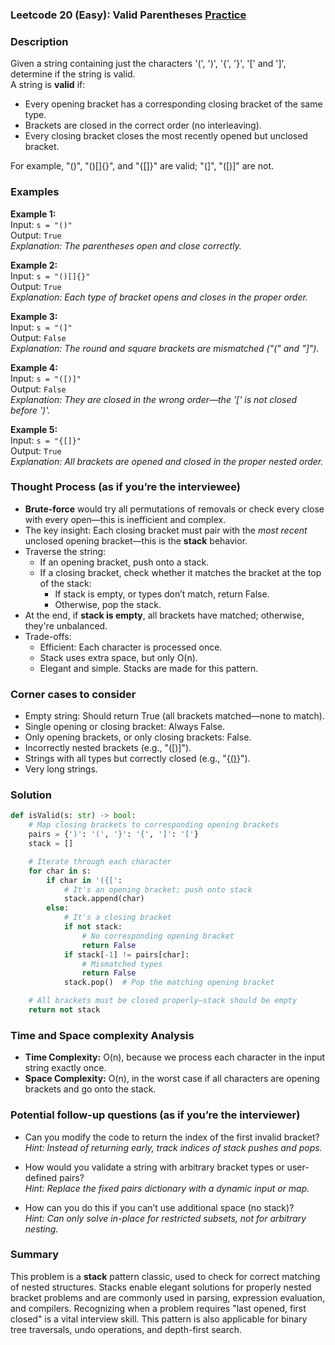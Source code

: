 ### Leetcode 20 (Easy): Valid Parentheses [Practice](https://leetcode.com/problems/valid-parentheses)

### Description  
Given a string containing just the characters '(', ')', '{', '}', '[' and ']', determine if the string is valid.  
A string is **valid** if:
- Every opening bracket has a corresponding closing bracket of the same type.
- Brackets are closed in the correct order (no interleaving).
- Every closing bracket closes the most recently opened but unclosed bracket.

For example, "()", "()[]{}", and "{[]}" are valid; "(]", "([)]" are not.

### Examples  

**Example 1:**  
Input: `s = "()"`  
Output: `True`  
*Explanation: The parentheses open and close correctly.*

**Example 2:**  
Input: `s = "()[]{}"`  
Output: `True`  
*Explanation: Each type of bracket opens and closes in the proper order.*

**Example 3:**  
Input: `s = "(]"`  
Output: `False`  
*Explanation: The round and square brackets are mismatched ("(" and "]").*

**Example 4:**  
Input: `s = "([)]"`  
Output: `False`  
*Explanation: They are closed in the wrong order—the '[' is not closed before ')'.*

**Example 5:**  
Input: `s = "{[]}"`  
Output: `True`  
*Explanation: All brackets are opened and closed in the proper nested order.*


### Thought Process (as if you’re the interviewee)  
- **Brute-force** would try all permutations of removals or check every close with every open—this is inefficient and complex.
- The key insight: Each closing bracket must pair with the *most recent* unclosed opening bracket—this is the **stack** behavior.
- Traverse the string:
  - If an opening bracket, push onto a stack.
  - If a closing bracket, check whether it matches the bracket at the top of the stack:
    - If stack is empty, or types don’t match, return False.
    - Otherwise, pop the stack.
- At the end, if **stack is empty**, all brackets have matched; otherwise, they're unbalanced.
- Trade-offs: 
  - Efficient: Each character is processed once.
  - Stack uses extra space, but only O(n).
  - Elegant and simple. Stacks are made for this pattern.


### Corner cases to consider  
- Empty string: Should return True (all brackets matched—none to match).
- Single opening or closing bracket: Always False.
- Only opening brackets, or only closing brackets: False.
- Incorrectly nested brackets (e.g., "([)]").
- Strings with all types but correctly closed (e.g., "{[()]()}").
- Very long strings.


### Solution

```python
def isValid(s: str) -> bool:
    # Map closing brackets to corresponding opening brackets
    pairs = {')': '(', '}': '{', ']': '['}
    stack = []

    # Iterate through each character
    for char in s:
        if char in '({[':
            # It's an opening bracket; push onto stack
            stack.append(char)
        else:
            # It's a closing bracket
            if not stack:
                # No corresponding opening bracket
                return False
            if stack[-1] != pairs[char]:
                # Mismatched types
                return False
            stack.pop()  # Pop the matching opening bracket

    # All brackets must be closed properly—stack should be empty
    return not stack
```

### Time and Space complexity Analysis  

- **Time Complexity:** O(n), because we process each character in the input string exactly once.
- **Space Complexity:** O(n), in the worst case if all characters are opening brackets and go onto the stack.

### Potential follow-up questions (as if you’re the interviewer)  

- Can you modify the code to return the index of the first invalid bracket?  
  *Hint: Instead of returning early, track indices of stack pushes and pops.*

- How would you validate a string with arbitrary bracket types or user-defined pairs?  
  *Hint: Replace the fixed pairs dictionary with a dynamic input or map.*

- How can you do this if you can’t use additional space (no stack)?  
  *Hint: Can only solve in-place for restricted subsets, not for arbitrary nesting.*


### Summary
This problem is a **stack** pattern classic, used to check for correct matching of nested structures. Stacks enable elegant solutions for properly nested bracket problems and are commonly used in parsing, expression evaluation, and compilers. Recognizing when a problem requires "last opened, first closed" is a vital interview skill. This pattern is also applicable for binary tree traversals, undo operations, and depth-first search.
